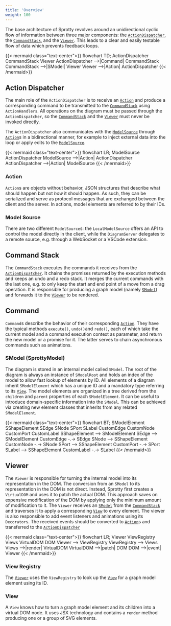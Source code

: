 ```yaml
---
title: 'Overview'
weight: 100
---
```

The base architecture of Sprotty revolves around an unidirectional cyclic flow of information between three major components: the [`ActionDispatcher`](#action-dispatcher), the [`CommandStack`](#command-stack), and the [`Viewer`](#viewer). This leads to a clear and easily testable flow of data which prevents feedback loops.

{{< mermaid class="text-center">}}
flowchart TD;
ActionDispatcher
CommandStack
Viewer
ActionDispatcher -->|Command| CommandStack
CommandStack -->|SModel| Viewer
Viewer -->|Action| ActionDispatcher
{{< /mermaid>}}

## Action Dispatcher
The main role of the `ActionDispatcher` is to receive an [`Action`](#action) and produce a corresponding command to be transmitted to the [`CommandStack`](#command-stack) using `ActionHandlers`. All operations on the diagram must be passed through the `ActionDispatcher`, so the [`CommandStack`](#command-stack) and the [`Viewer`](#viewer) must never be invoked directly.

 The `ActionDispatcher` also communicates with the [`ModelSource`](#model-source) through [`Action`](#action)s in a bidirectional manner, for example to inject external data into the loop or apply edits to the [`ModelSource`](#model-source).

{{< mermaid class="text-center">}}
flowchart LR;
ModelSource
ActionDispatcher
ModelSource -->|Action| ActionDispatcher
ActionDispatcher -->|Action| ModelSource
{{< /mermaid>}}

### Action
`Action`s are objects without behavior, JSON structures that describe what should happen but not *how* it should happen. As such, they can be serialized and serve as protocol messages that are exchanged between the client and the server. In actions, model elements are referred to by their IDs.

### Model Source
There are two different `ModelSource`s: the `LocalModelSource` offers an API to control the model directly in the client, while the `DiagramServer` delegates to a remote source, e.g. through a WebSocket or a VSCode extension.

## Command Stack
The `CommandStack` executes the commands it receives from the [`ActionDispatcher`](#action-dispatcher). It chains the promises returned by the execution methods and keeps an undo and a redo stack. It merges the current commands with the last one, e.g. to only keep the start and end point of a move from a drag operation. It is responsible for producing a graph model (namely [`SModel`](#sprottymodel)) and forwards it to the [`Viewer`](#viewer) to be rendered.

## Command
`Command`s describe the behavior of their corresponding [`Action`](#action). They have the typical methods `execute()`, `undo()`and `redo()`, each of which take the current model and a command execution context as parameter, and return the new model or a promise for it. The latter serves to chain asynchronous commands such as animations.

### SModel (SprottyModel)
The diagram is stored in an internal model called `SModel`. The root of the diagram is always an instance of `SModelRoot` and holds an index of the model to allow fast lookup of elements by ID. All elements of a diagram inherit `SModelElement` which has a unique ID and a mandatory type referring to its [`View`](#view). The model elements are organized in a tree derived from the `children` and `parent` properties of each `SModelElement`. It can be useful to introduce domain-specific information into the `SModel`. This can be achieved via creating new element classes that inherits from any related `SModelElement`.

{{< mermaid class="text-center">}}
flowchart BT;
SModelElement
SShapeElement
SEdge
SNode
SPort
SLabel
CustomEdge
CustomNode
CustomPort
CustomLabel
SShapeElement --> SModelElement
SEdge --> SModelElement
CustomEdge -.-> SEdge
SNode --> SShapeElement
CustomNode -.-> SNode
SPort --> SShapeElement
CustomPort -.-> SPort
SLabel --> SShapeElement
CustomLabel -.-> SLabel
{{< /mermaid>}}

## Viewer
The `Viewer` is responsible for turning the internal model into its representation in the DOM. The conversion from an `SModel` to its representation in the DOM is not direct. Instead, Sprotty first creates a `VirtualDOM` and uses it to patch the actual DOM. This approach saves on expensive modification of the DOM by applying only the minimum amount of modification to it. 
The `Viewer` receives an [`SModel`](#sprottymodel) from the [`CommandStack`](#command-stack) and traverses it to apply a corresponding [`View`](#view) to every element.
The viewer is also responsible to add event listeners and animations using its `Decorator`s. The received events should be converted to [`Action`](#action)s and transferred to the [`ActionDispatcher`](#action-dispatcher)

{{< mermaid class="text-center">}}
flowchart LR;
Viewer
ViewRegistry
Views
VirtualDOM
DOM
Viewer --> ViewRegistry
ViewRegistry --> Views
Views -->|render| VirtualDOM
VirtualDOM -->|patch| DOM
DOM -->|event| Viewer
{{< /mermaid>}}

### View Registry
The [`Viewer`](#viewer) uses the `ViewRegistry` to look up the [`View`](#view) for a graph model element using its ID.

### View
A `View` knows how to turn a graph model element and its children into a virtual DOM node. It uses JSX technology and contains a `render` method producing one or a group of SVG elements.
